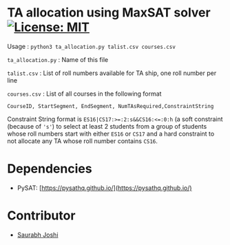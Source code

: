 # TA allocation using MaxSAT solver  [![License: MIT](https://img.shields.io/badge/License-MIT-yellow.svg)](https://opensource.org/licenses/MIT)

Usage : ``python3 ta_allocation.py talist.csv courses.csv``

``ta_allocation.py`` : Name of this file

``talist.csv``       : List of roll numbers available for TA ship, one roll number per line

``courses.csv``      : List of all courses in the following format

``CourseID, StartSegment, EndSegment, NumTAsRequired,ConstraintString``

Constraint String format is
``ES16|CS17:>=:2:s&&CS16:<=:0:h`` (a soft constraint (because of ``'s'``) to select at least 2 students from a group of students whose roll numbers
start with either ``ES16`` or ``CS17`` and a hard constraint to not allocate any TA whose roll number contains ``CS16``.

# Dependencies

* PySAT: [https://pysathq.github.io/](https://pysathq.github.io/)

# Contributor

* [Saurabh Joshi](https://sbjoshi.github.io)
